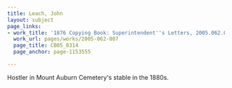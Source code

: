 ```yaml
---
title: Leach, John
layout: subject
page_links:
- work_title: '1876 Copying Book: Superintendent''s Letters, 2005.062.007'
  work_url: pages/works/2005-062-007
  page_title: CB05_0314
  page_anchor: page-1153555

---
```

<p>Hostler in Mount Auburn Cemetery's stable in the 1880s.</p>